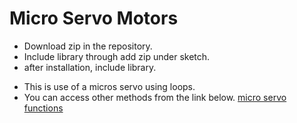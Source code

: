 # Micro Servo Motors
* Download zip in the repository.
* Include library through add zip under sketch.
* after installation, include library.

- This is use of a micros servo using loops.
- You can access other methods from the link below.
[micro servo functions](https://www.arduino.cc/reference/en/libraries/servo/)  